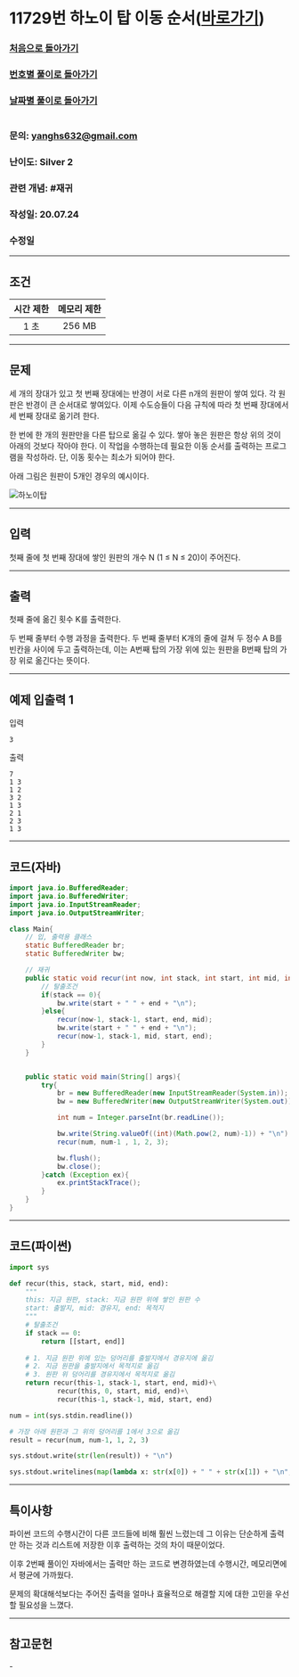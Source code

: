 # 11729번 하노이 탑 이동 순서([바로가기](https://www.acmicpc.net/problem/11729))

### [처음으로 돌아가기](/README.md)
### [번호별 풀이로 돌아가기](README.md)
### [날짜별 풀이로 돌아가기](/Sort%20by%20date.md)
#
### 문의: yanghs632@gmail.com
### 난이도: Silver 2
### 관련 개념: #재귀
### 작성일: 20.07.24
### 수정일

---
## 조건
시간 제한|메모리 제한|
:---:|:---:
1 초|256 MB

---
## 문제
세 개의 장대가 있고 첫 번째 장대에는 반경이 서로 다른 n개의 원판이 쌓여 있다. 각 원판은 반경이 큰 순서대로 쌓여있다. 이제 수도승들이 다음 규칙에 따라 첫 번째 장대에서 세 번째 장대로 옮기려 한다.

한 번에 한 개의 원판만을 다른 탑으로 옮길 수 있다.
쌓아 놓은 원판은 항상 위의 것이 아래의 것보다 작아야 한다.
이 작업을 수행하는데 필요한 이동 순서를 출력하는 프로그램을 작성하라. 단, 이동 횟수는 최소가 되어야 한다.

아래 그림은 원판이 5개인 경우의 예시이다.

![하노이탑](./11729%20example.png "예시그림")

---
## 입력
첫째 줄에 첫 번째 장대에 쌓인 원판의 개수 N (1 ≤ N ≤ 20)이 주어진다.

---
## 출력
첫째 줄에 옮긴 횟수 K를 출력한다.

두 번째 줄부터 수행 과정을 출력한다. 두 번째 줄부터 K개의 줄에 걸쳐 두 정수 A B를 빈칸을 사이에 두고 출력하는데, 이는 A번째 탑의 가장 위에 있는 원판을 B번째 탑의 가장 위로 옮긴다는 뜻이다.

---
## 예제 입출력 1
입력
```
3
```

출력
```
7
1 3
1 2
3 2
1 3
2 1
2 3
1 3
```

---
## 코드(자바)
```java
import java.io.BufferedReader;
import java.io.BufferedWriter;
import java.io.InputStreamReader;
import java.io.OutputStreamWriter;

class Main{
    // 입, 출력용 클래스
    static BufferedReader br;
    static BufferedWriter bw;

    // 재귀
    public static void recur(int now, int stack, int start, int mid, int end) throws Exception {
        // 탈출조건
        if(stack == 0){
            bw.write(start + " " + end + "\n");
        }else{
            recur(now-1, stack-1, start, end, mid);
            bw.write(start + " " + end + "\n");
            recur(now-1, stack-1, mid, start, end);
        }
    }


    public static void main(String[] args){
        try{
            br = new BufferedReader(new InputStreamReader(System.in));
            bw = new BufferedWriter(new OutputStreamWriter(System.out));

            int num = Integer.parseInt(br.readLine());

            bw.write(String.valueOf((int)(Math.pow(2, num)-1)) + "\n");
            recur(num, num-1 , 1, 2, 3);

            bw.flush();
            bw.close();
        }catch (Exception ex){
            ex.printStackTrace();
        }
    }
}
```

---
## 코드(파이썬)
```python
import sys

def recur(this, stack, start, mid, end):
    """
    this: 지금 원판, stack: 지금 원판 위에 쌓인 원판 수
    start: 출발지, mid: 경유지, end: 목적지
    """
    # 탈출조건
    if stack == 0:
        return [[start, end]]
    
    # 1. 지금 원판 위에 있는 덩어리를 출발지에서 경유지에 옮김
    # 2. 지금 원판을 출발지에서 목적지로 옮김
    # 3. 원판 위 덩어리를 경유지에서 목적지로 옮김
    return recur(this-1, stack-1, start, end, mid)+\
            recur(this, 0, start, mid, end)+\
            recur(this-1, stack-1, mid, start, end)

num = int(sys.stdin.readline())

# 가장 아래 원판과 그 위의 덩어리를 1에서 3으로 옮김
result = recur(num, num-1, 1, 2, 3)

sys.stdout.write(str(len(result)) + "\n")

sys.stdout.writelines(map(lambda x: str(x[0]) + " " + str(x[1]) + "\n", result))
```

---
## 특이사항
파이썬 코드의 수행시간이 다른 코드들에 비해 훨씬 느렸는데 그 이유는 단순하게 출력만 하는 것과 리스트에 저장한 이후 출력하는 것의 차이 때문이었다.

이후 2번째 풀이인 자바에서는 출력만 하는 코드로 변경하였는데 수행시간, 메모리면에서 평균에 가까웠다.

문제의 확대해석보다는 주어진 출력을 얼마나 효율적으로 해결할 지에 대한 고민을 우선할 필요성을 느꼈다.

---
## 참고문헌
\-